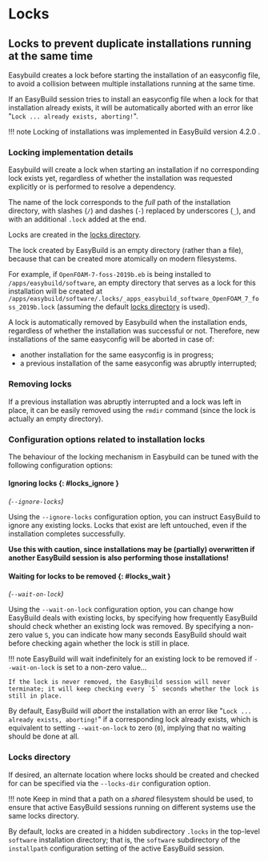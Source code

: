 # Locks

## Locks to prevent duplicate installations running at the same time

Easybuild creates a lock before starting the installation of an easyconfig file,
to avoid a collision between multiple installations running at the same time.

If an EasyBuild session tries to install an easyconfig file when a lock for that installation already exists,
it will be automatically aborted with an error like "`Lock ... already exists, aborting!`".

!!! note
    Locking of installations was implemented in EasyBuild version 4.2.0 .


### Locking implementation details

Easybuild will create a lock when starting an installation if no corresponding lock exists yet,
regardless of whether the installation was requested explicitly or is performed to resolve a dependency.

The name of the lock corresponds to the *full* path of the installation directory, with slashes (`/`) and
dashes (`-`) replaced by underscores (`_`), and with an additional `.lock` added at the end.

Locks are created in the [locks directory](#locks-directory).

The lock created by EasyBuild is an empty directory (rather than a file),
because that can be created more atomically on modern filesystems.

For example, if `OpenFOAM-7-foss-2019b.eb` is being installed to `/apps/easybuild/software`,
an empty directory that serves as a lock for this installation will be created at
`/apps/easybuild/software/.locks/_apps_easybuild_software_OpenFOAM_7_foss_2019b.lock`
(assuming the default [locks directory](#locks-directory) is used).

A lock is automatically removed by Easybuild when the installation ends, regardless of whether the installation
was successful or not. Therefore, new installations of the same easyconfig will be aborted in case of:

* another installation for the same easyconfig is in progress;
* a previous installation of the same easyconfig was abruptly interrupted;


### Removing locks

If a previous installation was abruptly interrupted and a lock was left in place,
it can be easily removed using the `rmdir` command (since the lock is actually an empty directory).


### Configuration options related to installation locks

The behaviour of the locking mechanism in Easybuild can be tuned with the following configuration options:

#### Ignoring locks {: #locks_ignore }

*(`--ignore-locks`)*

Using the `--ignore-locks` configuration option, you can instruct EasyBuild to ignore any existing locks.
Locks that exist are left untouched, even if the installation completes successfully.

**Use this with caution, since installations may be (partially) overwritten if another EasyBuild session is also
performing those installations!**


#### Waiting for locks to be removed {: #locks_wait }

*(`--wait-on-lock`)*

Using the `--wait-on-lock` configuration option, you can change how EasyBuild deals with existing locks,
by specifying how frequently EasyBuild should check whether an existing lock was removed. By specifying a non-zero value `S`,
you can indicate how many seconds EasyBuild should wait before checking again whether the lock is still in place.

!!! note
    EasyBuild will wait indefinitely for an existing lock to be removed if `--wait-on-lock` is set to a non-zero value...

    If the lock is never removed, the EasyBuild session will never terminate; it will keep checking every `S` seconds whether the lock is still in place.

By default, EasyBuild will *abort* the installation with an error like "`Lock ... already exists, aborting!`"
if a corresponding lock already exists, which is equivalent to setting `--wait-on-lock` to zero (`0`),
implying that no waiting should be done at all.


### Locks directory

If desired, an alternate location where locks should be created and checked for can be specified via the `--locks-dir` configuration option.

!!! note
    Keep in mind that a path on a *shared* filesystem should be used, to ensure that active EasyBuild sessions running on different systems use the same locks directory.

By default, locks are created in a hidden subdirectory `.locks` in the top-level `software` installation directory; that is, the `software` subdirectory of the `installpath` configuration setting of the active EasyBuild session.

